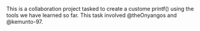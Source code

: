 This is a collaboration project tasked to create a custome printf() using the tools we have learned so far. This task involved @theOnyangos and @kemunto-97.
